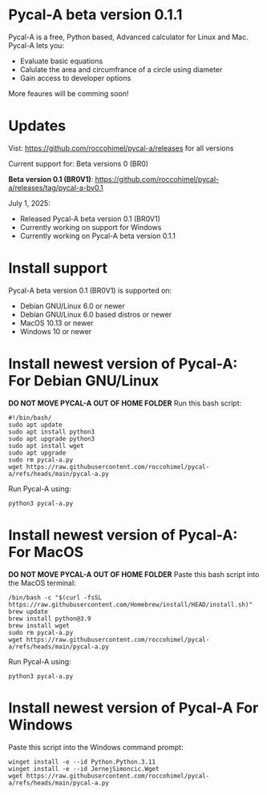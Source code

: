 # Pycal-A beta version 0.1.1
Pycal-A is a free, Python based, Advanced calculator for Linux and Mac. Pycal-A lets you:
- Evaluate basic equations
- Calulate the area and circumfrance of a circle using diameter
- Gain access to developer options

More feaures will be comming soon!
# Updates
Vist: https://github.com/roccohimel/pycal-a/releases   for all versions

Current support for: Beta versions 0 (BR0)

**Beta version 0.1 (BR0V1)**: https://github.com/roccohimel/pycal-a/releases/tag/pycal-a-bv0.1

July 1, 2025:
  - Released Pycal-A beta version 0.1 (BR0V1)
  - Currently working on support for Windows
  - Currently working on Pycal-A beta version 0.1.1

# Install support
Pycal-A beta version 0.1 (BR0V1) is supported on:
- Debian GNU/Linux 6.0 or newer
- Debian GNU/Linux 6.0 based distros or newer
- MacOS 10.13 or newer
- Windows 10 or newer
# Install newest version of Pycal-A: For Debian GNU/Linux
**DO NOT MOVE PYCAL-A OUT OF HOME FOLDER**
Run this bash script:
```
#!/bin/bash/
sudo apt update
sudo apt install python3
sudo apt upgrade python3
sudo apt install wget
sudo apt upgrade 
sudo rm pycal-a.py
wget https://raw.githubusercontent.com/roccohimel/pycal-a/refs/heads/main/pycal-a.py
```
Run Pycal-A using:
```
python3 pycal-a.py
```
# Install newest version of Pycal-A: For MacOS
**DO NOT MOVE PYCAL-A OUT OF HOME FOLDER**
Paste this bash script into the MacOS terminal:
```
/bin/bash -c "$(curl -fsSL https://raw.githubusercontent.com/Homebrew/install/HEAD/install.sh)"
brew update
brew install python@3.9
brew install wget
sudo rm pycal-a.py
wget https://raw.githubusercontent.com/roccohimel/pycal-a/refs/heads/main/pycal-a.py
```
Run Pycal-A using:
```
python3 pycal-a.py
```
# Install newest version of Pycal-A For Windows
Paste this script into the Windows command prompt:
```
winget install -e --id Python.Python.3.11
winget install -e --id JernejSimoncic.Wget
wget https://raw.githubusercontent.com/roccohimel/pycal-a/refs/heads/main/pycal-a.py
```
